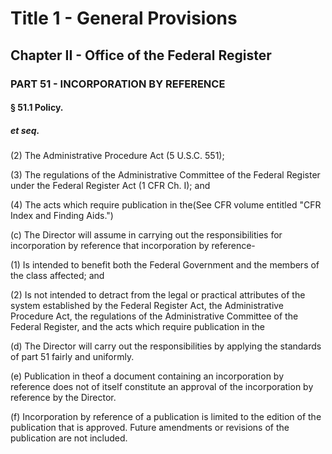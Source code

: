 
# Title 1 - General Provisions
## Chapter II - Office of the Federal Register
### PART 51 - INCORPORATION BY REFERENCE
#### § 51.1 Policy.
##### et seq.

(2) The Administrative Procedure Act (5 U.S.C. 551);

(3) The regulations of the Administrative Committee of the Federal Register under the Federal Register Act (1 CFR Ch. I); and

(4) The acts which require publication in the(See CFR volume entitled "CFR Index and Finding Aids.")

(c) The Director will assume in carrying out the responsibilities for incorporation by reference that incorporation by reference-

(1) Is intended to benefit both the Federal Government and the members of the class affected; and

(2) Is not intended to detract from the legal or practical attributes of the system established by the Federal Register Act, the Administrative Procedure Act, the regulations of the Administrative Committee of the Federal Register, and the acts which require publication in the

(d) The Director will carry out the responsibilities by applying the standards of part 51 fairly and uniformly.

(e) Publication in theof a document containing an incorporation by reference does not of itself constitute an approval of the incorporation by reference by the Director.

(f) Incorporation by reference of a publication is limited to the edition of the publication that is approved. Future amendments or revisions of the publication are not included.
